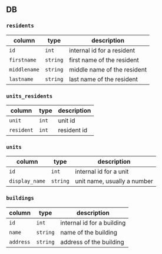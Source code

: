 ## DB

### `residents`

| column | type | description |
| ------ | ---- | ----------- |
| `id` | `int` | internal id for a resident |
| `firstname` | `string` | first name of the resident |
| `middlename` | `string` | middle name of the resident |
| `lastname` | `string` | last name of the resident |

### `units_residents`

| column | type | description |
| ------ | ---- | ----------- |
| `unit` | `int` | unit id |
| `resident` | `int` | resident id |

### `units`

| column | type | description |
| ------ | ---- | ----------- |
| `id` | `int` | internal id for a unit |
| `display_name` | `string` | unit name, usually a number |

### `buildings`

| column | type | description |
| ------ | ---- | ----------- |
| `id` | `int` | internal id for a building |
| `name` | `string` | name of the building |
| `address` | `string` | address of the building |
